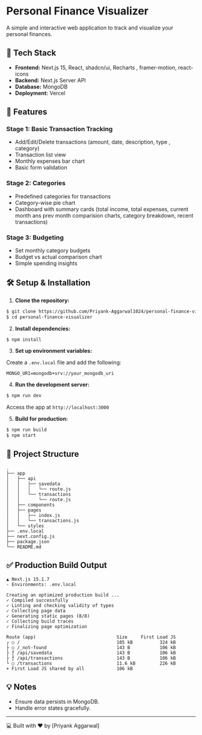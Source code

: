 # Personal Finance Visualizer

A simple and interactive web application to track and visualize your personal finances.

## 🚀 Tech Stack

- **Frontend:** Next.js 15, React, shadcn/ui, Recharts , framer-motion, react-icons
- **Backend:** Next.js Server API
- **Database:** MongoDB
- **Deployment:** Vercel

## 🌟 Features

### Stage 1: Basic Transaction Tracking
- Add/Edit/Delete transactions (amount, date, description, type , category)
- Transaction list view
- Monthly expenses bar chart
- Basic form validation

### Stage 2: Categories
- Predefined categories for transactions
- Category-wise pie chart
- Dashboard with summary cards (total income, total expenses, current month ans prev month comparision charts, category breakdown, recent transactions)

### Stage 3: Budgeting
- Set monthly category budgets
- Budget vs actual comparison chart
- Simple spending insights

## 🛠 Setup & Installation

1. **Clone the repository:**

```bash
$ git clone https://github.com/Priyank-Aggarwal1024/personal-finance-visualizer.git
$ cd personal-finance-visualizer
```

2. **Install dependencies:**

```bash
$ npm install
```

3. **Set up environment variables:**

Create a `.env.local` file and add the following:

```env
MONGO_URI=mongodb+srv://your_mongodb_uri
```

4. **Run the development server:**

```bash
$ npm run dev
```

Access the app at `http://localhost:3000`

5. **Build for production:**

```bash
$ npm run build
$ npm start
```

## 📁 Project Structure

```
.
├── app
│   ├── api
│   │   ├── savedata
│   │   │   └── route.js
│   │   └── transactions
│   │       └── route.js
│   ├── components
│   ├── pages
│   │   ├── index.js
│   │   └── transactions.js
│   └── styles
├── .env.local
├── next.config.js
├── package.json
└── README.md
```

## ✅ Production Build Output

```
▲ Next.js 15.1.7
- Environments: .env.local

Creating an optimized production build ...
✓ Compiled successfully
✓ Linting and checking validity of types
✓ Collecting page data    
✓ Generating static pages (8/8)
✓ Collecting build traces    
✓ Finalizing page optimization

Route (app)                              Size     First Load JS
┌ ○ /                                    105 kB          324 kB
├ ○ /_not-found                          143 B           106 kB
├ ƒ /api/savedata                        143 B           106 kB
├ ƒ /api/transactions                    143 B           106 kB
└ ○ /transactions                        11.6 kB         226 kB
+ First Load JS shared by all            106 kB
```

## 💡 Notes

- Ensure data persists in MongoDB.
- Handle error states gracefully.

---

💻 Built with ❤️ by [Priyank Aggarwal] 

